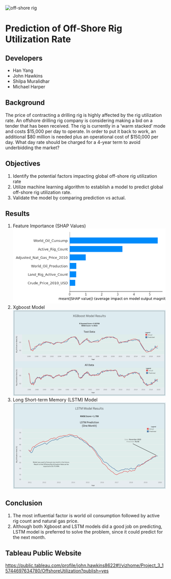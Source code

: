 ![off-shore rig](https://media.mnn.com/assets/images/2010/05/shutterstock_680239339.jpg.653x0_q80_crop-smart.jpg)
# Prediction of Off-Shore Rig Utilization Rate 
## Developers
* Han Yang
* John Hawkins
* Shilpa Muralidhar
* Michael Harper
## Background
The price of contracting a drilling rig is highly affected by the rig utilization rate. An offshore drilling rig company is considering making a bid on a tender that has been received. The rig is currently in a ‘warm stacked’ mode and costs $15,000 per day to operate. In order to put it back to work, an additional $80 million is needed plus an operational cost of $150,000 per day. What day rate should be charged for a 4-year term to avoid underbidding the market?
## Objectives
1. Identify the potential factors impacting global off-shore rig utilization rate
2. Utilize machine learning algorithm to establish a model to predict global off-shore rig utilization rate.
3. Validate the model by comparing prediction vs actual.
## Results
1. Feature Importance (SHAP Values)
![shap](han/HY_Model/XGB/SHAP_selected_features.png)
2. Xgboost Model
![XGB](han/HY_Tableau/xgb.png)
3. Long Short-term Memory (LSTM) Model
![LSTM](han/HY_Tableau/LSTM.png)

## Conclusion
1. The most influential factor is world oil consumption followed by active rig count and natural gas price.
2. Although both Xgboost and LSTM models did a good job on predicting, LSTM model is preferred to solve the problem, since it could predict for the next month.
## Tableau Public Website
https://public.tableau.com/profile/john.hawkins8622#!/vizhome/Project_3_15744697634780/OffshoreUtilization?publish=yes

